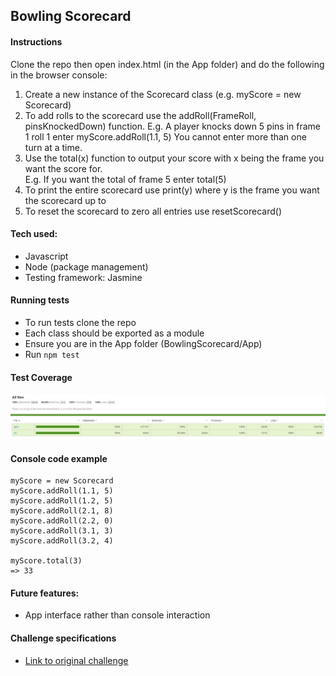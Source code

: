 ## Bowling Scorecard

#### Instructions
Clone the repo then open index.html (in the App folder) and do the following in the browser console:

1. Create a new instance of the Scorecard class (e.g. myScore = new Scorecard)
2. To add rolls to the scorecard use the addRoll(FrameRoll, pinsKnockedDown) function.
   E.g. A player knocks down 5 pins in frame 1 roll 1 enter myScore.addRoll(1.1, 5)
   You cannot enter more than one turn at a time.
3. Use the total(x) function to output your score with x being the frame you want the score for.    
   E.g. If you want the total of frame 5 enter total(5)
4. To print the entire scorecard use print(y) where y is the frame you want the scorecard up to
5. To reset the scorecard to zero all entries use resetScorecard()

#### Tech used:
- Javascript
- Node (package management)
- Testing framework: Jasmine

#### Running tests
- To run tests clone the repo
- Each class should be exported as a module
- Ensure you are in the App folder (BowlingScorecard/App)
- Run ```npm test```

#### Test Coverage
![Coverage](App/coverage/images/Coverage.JPG)

#### Console code example
```
myScore = new Scorecard
myScore.addRoll(1.1, 5)
myScore.addRoll(1.2, 5)
myScore.addRoll(2.1, 8)
myScore.addRoll(2.2, 0)
myScore.addRoll(3.1, 3)
myScore.addRoll(3.2, 4)

myScore.total(3)
=> 33
```

#### Future features:
- App interface rather than console interaction

#### Challenge specifications
- [Link to original challenge](https://github.com/makersacademy/bowling-challenge)
